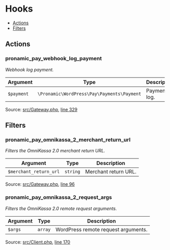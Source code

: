 # Hooks

- [Actions](#actions)
- [Filters](#filters)

## Actions

### pronamic_pay_webhook_log_payment

*Webhook log payment.*



Argument | Type | Description
-------- | ---- | -----------
`$payment` | `\Pronamic\WordPress\Pay\Payments\Payment` | Payment to log.

Source: [src/Gateway.php](../src/Gateway.php), [line 329](../src/Gateway.php#L329-L334)

## Filters

### pronamic_pay_omnikassa_2_merchant_return_url

*Filters the OmniKassa 2.0 merchant return URL.*



Argument | Type | Description
-------- | ---- | -----------
`$merchant_return_url` | `string` | Merchant return URL.

Source: [src/Gateway.php](../src/Gateway.php), [line 96](../src/Gateway.php#L96-L101)

### pronamic_pay_omnikassa_2_request_args

*Filters the OmniKassa 2.0 remote request arguments.*



Argument | Type | Description
-------- | ---- | -----------
`$args` | `array` | WordPress remote request arguments.

Source: [src/Client.php](../src/Client.php), [line 170](../src/Client.php#L170-L175)


